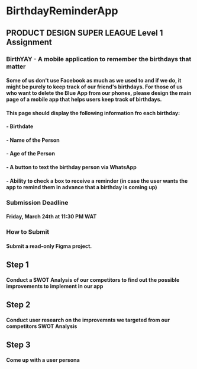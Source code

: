 # BirthdayReminderApp
## PRODUCT DESIGN SUPER LEAGUE Level 1 Assignment
### BirthYAY - A mobile application to remember the birthdays that matter
#### Some of us don't use Facebook as much as we used to and if we do, it might be purely to keep track of our friend's birthdays. For those of us who want to delete the Blue App from our phones, please design the main page of a mobile app that helps users keep track of birthdays.

#### This page should display the following information fro each birthday:
#### - Birthdate
#### - Name of the Person
#### - Age of the Person
#### - A button to text the birthday person via WhatsApp
#### - Ability to check a box to receive a reminder (in case the user wants the app to remind them in advance that a birthday is coming up)

### Submission Deadline 
#### Friday, March 24th at 11:30 PM WAT

### How to Submit
#### Submit a read-only Figma project.


## Step 1
#### Conduct a SWOT Analysis of our competitors to find out the possible improvements to implement in our app

## Step 2
#### Conduct user research on the improvemnts we targeted from our competitors SWOT Analysis

## Step 3
#### Come up with a user persona


